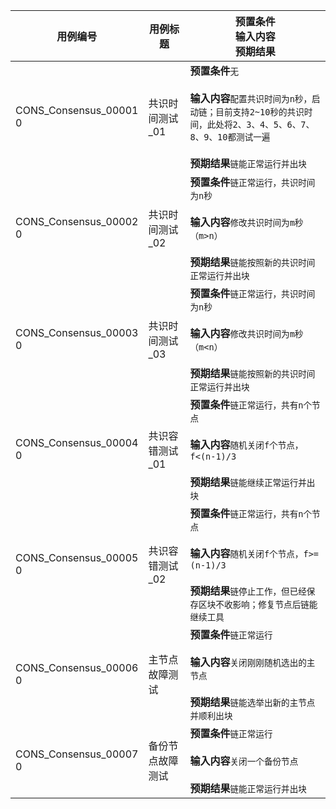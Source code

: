 |用例编号|用例标题|预置条件<br>输入内容<br>预期结果|
|----------------|----------------|----------------|
|CONS_Consensus_00001<br>0|共识时间测试_01|**预置条件**`无`<br><br>**输入内容**`配置共识时间为n秒，启动链；目前支持2~10秒的共识时间，此处将2、3、4、5、6、7、8、9、10都测试一遍`<br><br>**预期结果**`链能正常运行并出块`|
|CONS_Consensus_00002<br>0|共识时间测试_02|**预置条件**`链正常运行，共识时间为n秒`<br><br>**输入内容**`修改共识时间为m秒（m>n）`<br><br>**预期结果**`链能按照新的共识时间正常运行并出块`|
|CONS_Consensus_00003<br>0|共识时间测试_03|**预置条件**`链正常运行，共识时间为n秒`<br><br>**输入内容**`修改共识时间为m秒（m<n）`<br><br>**预期结果**`链能按照新的共识时间正常运行并出块`|
|CONS_Consensus_00004<br>0|共识容错测试_01|**预置条件**`链正常运行，共有n个节点`<br><br>**输入内容**`随机关闭f个节点，f<(n-1)/3`<br><br>**预期结果**`链能继续正常运行并出块`|
|CONS_Consensus_00005<br>0|共识容错测试_02|**预置条件**`链正常运行，共有n个节点`<br><br>**输入内容**`随机关闭f个节点，f>=(n-1)/3`<br><br>**预期结果**`链停止工作，但已经保存区块不收影响；修复节点后链能继续工具`|
|CONS_Consensus_00006<br>0|主节点故障测试|**预置条件**`链正常运行`<br><br>**输入内容**`关闭刚刚随机选出的主节点`<br><br>**预期结果**`链能选举出新的主节点并顺利出块`|
|CONS_Consensus_00007<br>0|备份节点故障测试|**预置条件**`链正常运行`<br><br>**输入内容**`关闭一个备份节点`<br><br>**预期结果**`链能正常运行并出块`|
